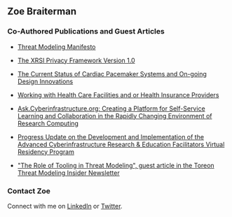 ## Zoe Braiterman

[](images)

### Co-Authored Publications and Guest Articles

* [Threat Modeling Manifesto](https://www.threatmodelingmanifesto.org)

* [The XRSI Privacy Framework Version 1.0](https://xrsi.org/publication/the-xrsi-privacy-framework)

* [The Current Status of Cardiac Pacemaker Systems and On-going Design Innovations](https://www.amazon.com/Current-Cardiac-Pacemaker-Systems-Innovations-ebook/dp/B083ZSC9K9)

* [Working with Health Care Facilities and or Health Insurance Providers](https://www.amazon.com/Working-Health-Facilities-Insurance-Providers-ebook/dp/B083GF3C46)

* [Ask.Cyberinfrastructure.org: Creating a Platform for Self-Service Learning and Collaboration in the Rapidly Changing Environment of Research Computing](https://www.academia.edu/73629465/Ask_Cyberinfrastructure_org_Creating_a_Platform_for_Self_Service_Learning_and_Collaboration_in_the_Rapidly_Changing_Environment_of_Research_Computing)

* [Progress Update on the Development and Implementation of the Advanced Cyberinfrastructure Research & Education Facilitators Virtual Residency Program](https://www.researchgate.net/publication/325154156_Progress_Update_on_the_Development_and_Implementation_of_the_Advanced_Cyberinfrastructure_Research_Education_Facilitators_Virtual_Residency_Program)

* ["The Role of Tooling in Threat Modeling", guest article in the Toreon Threat Modeling Insider Newsletter](https://www.toreon.com/tmi-newsletter-19-the-role-of-tooling-in-threat-modeling)

### Contact Zoe
Connect with me on [LinkedIn](https://www.linkedin.com/in/zoebraiterman/) or [Twitter](https://twitter.com/zbraiterman).
